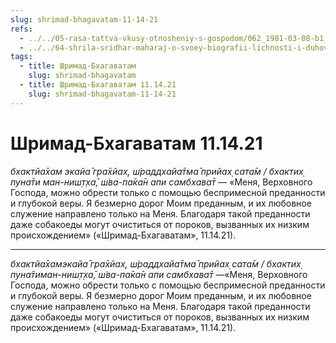 ```yaml
---
slug: shrimad-bhagavatam-11-14-21
refs:
  - ../../05-rasa-tattva-vkusy-otnosheniy-s-gospodom/062_1981-03-08-b1_sridharmj_zhertvennost-osnova_vseh_ras_i_vospevanija_svjatogo_imeni.md
  - ../../64-shrila-sridhar-maharaj-o-svoey-biografii-lichnosti-i-duhovnom-opyte/983-1982-06-19-a1-uteshenie-dlya-stradayushhih-migrenyu.md
tags:
  - title: Шримад-Бхагаватам
    slug: shrimad-bhagavatam
  - title: Шримад-Бхагаватам 11.14.21
    slug: shrimad-bhagavatam-11-14-21
---
```


# Шримад-Бхагаватам 11.14.21

*бхактйа̄хам экайа̄ гра̄хйах̣, ш́раддхайа̄тма̄ прийах̣ сата̄м / бхактих̣ пуна̄ти ман-ниш̣т̣ха̄, ш́ва-па̄ка̄н апи самбхава̄т* — «Меня, Верховного Господа, можно обрести только с помощью беспримесной преданности и глубокой веры. Я безмерно дорог Моим преданным, и их любовное служение направлено только на Меня. Благодаря такой преданности даже собакоеды могут очиститься от пороков, вызванных их низким происхождением» («Шримад-Бхагаватам», 11.14.21).

---

*бхактйа̄хамэкайа̄ гра̄хйах̣, ш́раддхайа̄тма̄ прийах̣ сата̄м / бхактих̣ пуна̄тиман-ниш̣т̣ха̄, ш́ва-па̄ка̄н апи самбхава̄т* —«Меня, Верховного Господа, можно обрести только с помощью беспримесной преданности и глубокой веры. Я безмерно дорог Моим преданным, и их любовное служение направлено только на Меня. Благодаря такой преданности даже собакоеды могут очиститься от пороков, вызванных их низким происхождением» («Шримад-Бхагаватам», 11.14.21).

